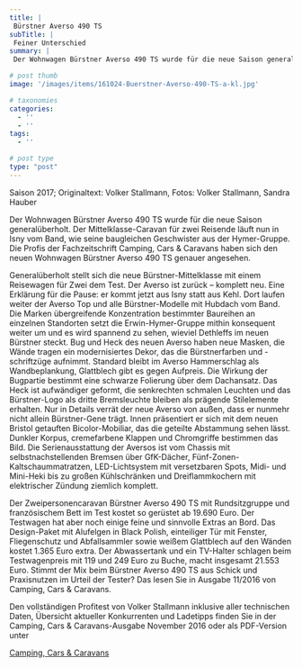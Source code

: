 ```yaml
---
title: |
 Bürstner Averso 490 TS
subTitle: |
 Feiner Unterschied
summary: |
 Der Wohnwagen Bürstner Averso 490 TS wurde für die neue Saison generalüberholt. Der Caravan für zwei läuft nun in Isny vom Band, wie seine baugleichen Geschwister aus der Hymer-Gruppe. Die Profis der Fachzeitschrift Camping, Cars & Caravans haben sich den Wohnwagen Bürstner Averso 490 TS genauer angesehen.

# post thumb
image: '/images/items/161024-Buerstner-Averso-490-TS-a-kl.jpg'

# taxonomies
categories: 
  - ''
  - ''
tags:
  - ''

# post type
type: "post"
---
```


Saison 2017; Originaltext: Volker Stallmann, Fotos: Volker Stallmann, Sandra Hauber  

Der Wohnwagen Bürstner Averso 490 TS wurde für die neue Saison generalüberholt. Der Mittelklasse-Caravan für zwei Reisende läuft nun in Isny vom Band, wie seine baugleichen Geschwister aus der Hymer-Gruppe. Die Profis der Fachzeitschrift Camping, Cars & Caravans haben sich den neuen Wohnwagen Bürstner Averso 490 TS genauer angesehen.   

Generalüberholt stellt sich die neue Bürstner-Mittelklasse mit einem Reisewagen für Zwei dem Test. Der Averso ist zurück – komplett neu. Eine Erklärung für die Pause: er kommt jetzt aus Isny statt aus Kehl. Dort laufen weiter der Averso Top und alle Bürstner-Modelle mit Hubdach vom Band. Die Marken übergreifende Konzentration bestimmter Baureihen an einzelnen Standorten setzt die Erwin-Hymer-Gruppe mithin konsequent weiter um und es wird spannend zu sehen, wieviel Dethleffs im neuen Bürstner steckt. Bug und Heck des neuen Averso haben neue Masken, die Wände tragen ein modernisiertes Dekor, das die Bürstnerfarben und -schriftzüge aufnimmt. Standard bleibt im Averso Hammerschlag als Wandbeplankung, Glattblech gibt es gegen Aufpreis. Die Wirkung der Bugpartie bestimmt eine schwarze Folierung über dem Dachansatz. Das Heck ist aufwändiger geformt, die senkrechten schmalen Leuchten und das Bürstner-Logo als dritte Bremsleuchte bleiben als prägende Stilelemente erhalten. Nur in Details verrät der neue Averso von außen, dass er nunmehr nicht allein Bürstner-Gene trägt. Innen präsentiert er sich mit dem neuen Bristol getauften Bicolor-Mobiliar, das die geteilte Abstammung sehen lässt. Dunkler Korpus, cremefarbene Klappen und Chromgriffe bestimmen das Bild. Die Serienausstattung der Aversos ist vom Chassis mit selbstnachstellenden Bremsen über GfK-Dächer, Fünf-Zonen-Kaltschaummatratzen, LED-Lichtsystem mit versetzbaren Spots, Midi- und Mini-Heki bis zu großen Kühlschränken und Dreiflammkochern mit elektrischer Zündung ziemlich komplett.  

Der Zweipersonencaravan Bürstner Averso 490 TS mit Rundsitzgruppe und französischem Bett im Test kostet so gerüstet ab 19.690 Euro. Der Testwagen hat aber noch einige feine und sinnvolle Extras an Bord. Das Design-Paket mit Alufelgen in Black Polish, einteiliger Tür mit Fenster, Fliegenschutz und Abfallsammler sowie weißem Glattblech auf den Wänden kostet 1.365 Euro extra. Der Abwassertank und ein TV-Halter schlagen beim Testwagenpreis mit 119 und 249 Euro zu Buche, macht insgesamt 21.553 Euro. Stimmt der Mix beim Bürstner Averso 490 TS aus Schick und Praxisnutzen im Urteil der Tester? Das lesen Sie in Ausgabe 11/2016 von Camping, Cars & Caravans.  

Den vollständigen Profitest von Volker Stallmann inklusive aller technischen Daten, Übersicht aktueller Konkurrenten und Ladetipps finden Sie in der Camping, Cars & Caravans-Ausgabe November 2016 oder als PDF-Version unter  

[Camping, Cars & Caravans](http://camping-cars-caravans.de)  